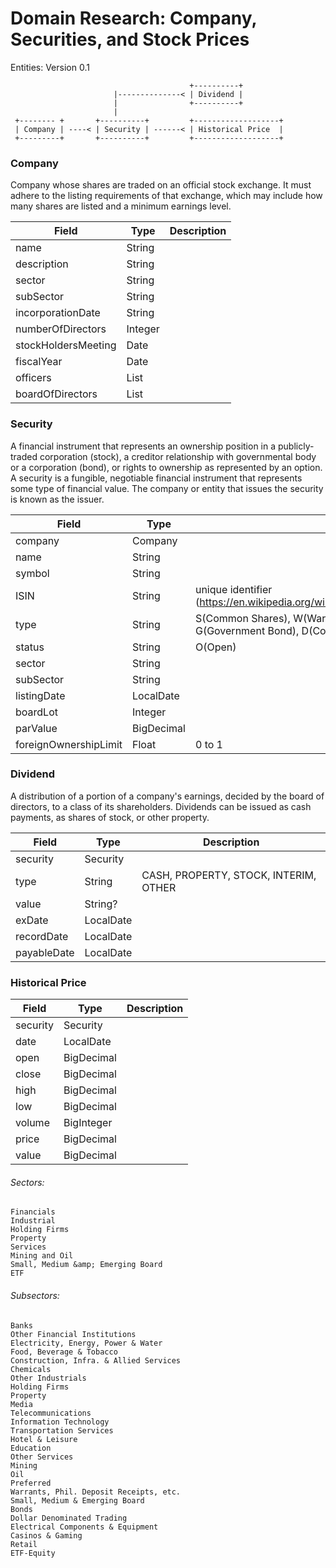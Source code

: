 # Domain Research: Company, Securities, and Stock Prices

Entities: Version 0.1
```
                                        +----------+
                       |--------------< | Dividend |
                       |                +----------+
                       |
 +-------- +       +----------+         +-------------------+
 | Company | ----< | Security | ------< | Historical Price  |
 +---------+       +----------+         +-------------------+
```


### Company
Company whose shares are traded on an official stock exchange. It must adhere to the listing requirements of that exchange, which may include how many shares are listed and a minimum earnings level.

|  Field                |  Type             |  Description  |
|-----------------------|-------------------|---------------|
| name                  |  String           |               |
| description           |  String           |               |
| sector                |  String           |               |
| subSector             |  String           |               |
| incorporationDate     |  String           |               |
| numberOfDirectors     |  Integer          |               |
| stockHoldersMeeting   |  Date             |               |
| fiscalYear            |  Date             |               |
| officers              |  List<String>     |               |
| boardOfDirectors      |  List<String>     |               |


### Security
A financial instrument that represents an ownership position in a publicly-traded corporation (stock), a creditor relationship with governmental body or a corporation (bond), or rights to ownership as represented by an option. A security is a fungible, negotiable financial instrument that represents some type of financial value. The company or entity that issues the security is known as the issuer.

|  Field                |  Type             |  Description  |
|-----------------------|-------------------|---------------|
| company               |  Company           |               |
| name                  |  String           |               |
| symbol                |  String           |               |
| ISIN                  |  String           | unique identifier (https://en.wikipedia.org/wiki/International_Securities_Identification_Number) |
| type                  |  String           | S(Common Shares), W(Warrants), M(Mutual Fund), P(Preferred Shares), G(Government Bond), D(Common Dollar), R(Philippine Deposit Receipts)            |
| status                |  String           | O(Open)       |
| sector                |  String           |               |
| subSector             |  String           |               |
| listingDate           |  LocalDate        |               |
| boardLot              |  Integer          |               |
| parValue              |  BigDecimal       |               |
| foreignOwnershipLimit |  Float            | 0 to 1        |


### Dividend
A distribution of a portion of a company's earnings, decided by the board of directors, to a class of its shareholders. Dividends can be issued as cash payments, as shares of stock, or other property.

|  Field                |  Type             |  Description  |
|-----------------------|-------------------|---------------|
| security              |  Security         |               |
| type                  |  String           |  CASH, PROPERTY, STOCK, INTERIM, OTHER  |
| value                 |  String?          |               |
| exDate                |  LocalDate        |               |
| recordDate            |  LocalDate        |               |
| payableDate           |  LocalDate        |               |


### Historical Price
|  Field                |  Type             |  Description  |
|-----------------------|-------------------|---------------|
| security              |  Security         |               |
| date                  |  LocalDate        |               |
| open                  |  BigDecimal       |               |
| close                 |  BigDecimal       |               |
| high                  |  BigDecimal       |               |
| low                   |  BigDecimal       |               |
| volume                |  BigInteger       |               |
| price                 |  BigDecimal       |               |
| value                 |  BigDecimal       |               |


###### Sectors:
```
Financials
Industrial
Holding Firms
Property
Services
Mining and Oil
Small, Medium &amp; Emerging Board
ETF
```

###### Subsectors:
```
Banks
Other Financial Institutions
Electricity, Energy, Power & Water
Food, Beverage & Tobacco
Construction, Infra. & Allied Services
Chemicals
Other Industrials
Holding Firms
Property
Media
Telecommunications
Information Technology
Transportation Services
Hotel & Leisure
Education
Other Services
Mining
Oil
Preferred
Warrants, Phil. Deposit Receipts, etc.
Small, Medium & Emerging Board
Bonds
Dollar Denominated Trading
Electrical Components & Equipment
Casinos & Gaming
Retail
ETF-Equity
```
